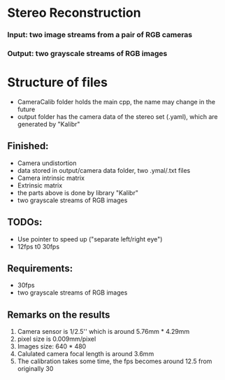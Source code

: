 # Stereo Reconstruction

### Input: two image streams from a pair of RGB cameras
### Output: two grayscale streams of RGB images

# Structure of files
- CameraCalib folder holds the main cpp, the name may change in the future
- output folder has the camera data of the stereo set (.yaml), which are generated by "Kalibr"

## Finished:
- Camera undistortion
- data stored in output/camera data folder, two .ymal/.txt files
- Camera intrinsic matrix
- Extrinsic matrix
- the parts above is done by library "Kalibr"
- two grayscale streams of RGB images

## TODOs:
- Use pointer to speed up ("separate left/right eye")
- 12fps t0 30fps

## Requirements:
- 30fps
- two grayscale streams of RGB images

## Remarks on the results
1. Camera sensor is 1/2.5'' which is around 5.76mm * 4.29mm
2. pixel size is 0.009mm/pixel
3. Images size: 640 * 480
4. Calulated camera focal length is around 3.6mm
5. The calibration takes some time, the fps becomes around 12.5 from originally 30
